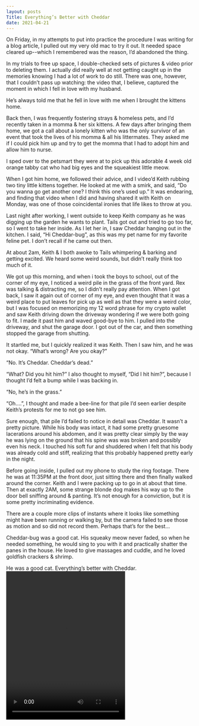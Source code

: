 ```yaml
---
layout: posts
Title: Everything’s Better with Cheddar
date: 2021-04-21
---
```


On Friday, in my attempts to put into practice the procedure I was writing for a blog article, I pulled out my very old mac to try it out.  It needed space cleared up--which I remembered was the reason, I’d abandoned the thing.  

In my trials to free up space, I double-checked sets of pictures & video prior to deleting them.  I actually did really well at not getting caught up in the memories knowing I had a lot of work to do still.  There was one, however, that I couldn’t pass up watching:  the video that, I believe, captured the moment in which I fell in love with my husband.  

He’s always told me that he fell in love with me when I brought the kittens home.  

Back then, I was frequently fostering strays & homeless pets, and I’d recently taken in a momma & her six kittens.  A few days after bringing them home, we got a call about a lonely kitten who was the only survivor of an event that took the lives of his momma & all his littermates.  They asked me if I could pick him up and try to get the momma that I had to adopt him and allow him to nurse.  

I sped over to the petsmart they were at to pick up this adorable 4 week old orange tabby cat who had big eyes and the squeakiest little meow.  

When I got him home, we followed their advice, and I video’d Keith rubbing two tiny little kittens together.  He looked at me with a smirk, and said, “Do you wanna go get another one?  I think this one’s used up.”  It was endearing, and finding that video when I did and having shared it with Keith on Monday, was one of those coincidental ironies that life likes to throw at you.  

Last night after working, I went outside to keep Keith company as he was digging up the garden he wants to plant.  Tails got out and tried to go too far, so I went to take her inside.  As I let her in, I saw Cheddar hanging out in the kitchen. I said, “Hi Cheddar-bug”, as this was my pet name for my favorite feline pet.  I don’t recall if he came out then.  

At about 2am, Keith & I both awoke to Tails whimpering & barking and getting excited.  We heard some weird sounds, but didn’t really think too much of it.  

We got up this morning, and when i took the boys to school, out of the corner of my eye, I noticed a weird pile in the grass of the front yard.  Rex was talking & distracting me, so I didn’t really pay attention.  When I got back, I saw it again out of corner of my eye, and even thought that it was a weird place to put leaves for pick up as well as that they were a weird color, but I was focused on memorizing my 12 word phrase for my crypto wallet and saw Keith driving down the driveway wondering if we were both going to fit.  I made it past him and waved good-bye to him.  I pulled into the driveway, and shut the garage door.  I got out of the car, and then something stopped the garage from shutting.  

It startled me, but I quickly realized it was Keith.  Then I saw him, and he was not okay.  “What’s wrong?  Are you okay?”

“No.  It’s Cheddar.  Cheddar’s dead.”

“What?  Did you hit him?”  I also thought to myself, “Did I hit him?”, because I thought I’d felt a bump while I was backing in.

“No, he’s in the grass.”

“Oh....”, I thought and made a bee-line for that pile I’d seen earlier despite Keith’s protests for me to not go see him.  

Sure enough, that pile I’d failed to notice in detail
was Cheddar.  It wasn’t a pretty picture.  While his body was 
intact, it had some pretty gruesome lacerations around 
his abdomen, and it was pretty clear simply by the way he was lying
on the ground that his spine was was broken and possibly
even his neck.  I touched his soft fur and shuddered when I
felt that his body was already cold and stiff, realizing 
that this probably happened pretty early in the night.  

Before going inside, I pulled out my phone to study the ring footage.  There he was at 11:35PM at the front door, just sitting there and then finally walked around the corner.  Keith and I were packing up to go in at about that time.  Then at exactly 2AM, some strange blonde dog makes his way up to the door bell sniffing around & panting.  It’s not enough for a conviction, but it is some pretty incriminating evidence.

There are a couple more clips of instants where it looks like something might have been running or walking by, but the camera failed to see those as motion and so did not record them.  Perhaps that’s for the best…

Cheddar-bug was a good cat.  His squeaky meow never faded, so when he needed something, he would sing to you with it and practically shatter the panes in the house.  He loved to give massages and cuddle, and he loved goldfish crackers & shrimp.  

He was a good cat.  Everything’s better with Cheddar.  
<video src="https://maniginam.github.io/blog/pics&vids/CheddarKitten.mp4" width="320" height="400" controls></video>